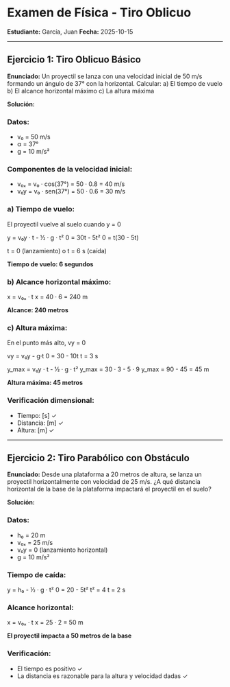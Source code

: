 # Examen de Física - Tiro Oblicuo
**Estudiante:** García, Juan
**Fecha:** 2025-10-15

---

## Ejercicio 1: Tiro Oblicuo Básico

**Enunciado:** Un proyectil se lanza con una velocidad inicial de 50 m/s formando un ángulo de 37° con la horizontal. Calcular:
a) El tiempo de vuelo
b) El alcance horizontal máximo
c) La altura máxima

**Solución:**

### Datos:
- v₀ = 50 m/s
- α = 37°
- g = 10 m/s²

### Componentes de la velocidad inicial:
- v₀ₓ = v₀ · cos(37°) = 50 · 0.8 = 40 m/s
- v₀y = v₀ · sen(37°) = 50 · 0.6 = 30 m/s

### a) Tiempo de vuelo:
El proyectil vuelve al suelo cuando y = 0

y = v₀y · t - ½ · g · t²
0 = 30t - 5t²
0 = t(30 - 5t)

t = 0 (lanzamiento) o t = 6 s (caída)

**Tiempo de vuelo: 6 segundos**

### b) Alcance horizontal máximo:
x = v₀ₓ · t
x = 40 · 6 = 240 m

**Alcance: 240 metros**

### c) Altura máxima:
En el punto más alto, vy = 0

vy = v₀y - g·t
0 = 30 - 10t
t = 3 s

y_max = v₀y · t - ½ · g · t²
y_max = 30 · 3 - 5 · 9
y_max = 90 - 45 = 45 m

**Altura máxima: 45 metros**

### Verificación dimensional:
- Tiempo: [s] ✓
- Distancia: [m] ✓
- Altura: [m] ✓

---

## Ejercicio 2: Tiro Parabólico con Obstáculo

**Enunciado:** Desde una plataforma a 20 metros de altura, se lanza un proyectil horizontalmente con velocidad de 25 m/s. ¿A qué distancia horizontal de la base de la plataforma impactará el proyectil en el suelo?

**Solución:**

### Datos:
- h₀ = 20 m
- v₀ₓ = 25 m/s
- v₀y = 0 (lanzamiento horizontal)
- g = 10 m/s²

### Tiempo de caída:
y = h₀ - ½ · g · t²
0 = 20 - 5t²
t² = 4
t = 2 s

### Alcance horizontal:
x = v₀ₓ · t
x = 25 · 2 = 50 m

**El proyectil impacta a 50 metros de la base**

### Verificación:
- El tiempo es positivo ✓
- La distancia es razonable para la altura y velocidad dadas ✓
